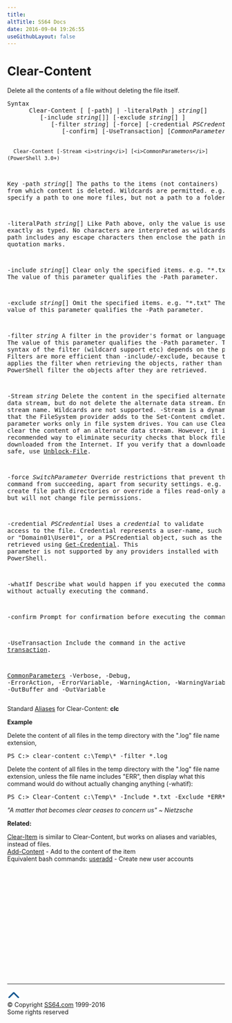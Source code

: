 ```yaml
---
title:
altTitle: SS64 Docs
date: 2016-09-04 19:26:55
useGithubLayout: false
---
```

<!-- #BeginLibraryItem "/Library/head_ps.lbi" --><!-- #EndLibraryItem --><h1>Clear-Content</h1> 
<p>Delete all the contents of a file without deleting the file itself.</p>
<pre>Syntax
      Clear-Content [ [-path] | -literalPath ] <i>string</i>[]
         [-include <i>string</i>[]] [-exclude <i>string</i>[] ]
            [-filter <i>string</i>] [-force] [-credential <i>PSCredential</i>] [-whatIf]
               [-confirm] [-UseTransaction] [<i>CommonParameters</i>]


      Clear-Content [-Stream <i>string</i>] [<i>CommonParameters</i>]    (PowerShell 3.0+)

Key
   -path <i>string</i>[]
       The paths to the items (not containers) from which content is deleted.
       Wildcards are permitted.
       e.g., you may specify a path to one more files, but not a path to a folder.

   -literalPath <i>string</i>[]
       Like Path above, only the value is used exactly as typed.
       No characters are interpreted as wildcards. If the path includes any
       escape characters then enclose the path in single quotation marks.

   -include <i>string</i>[]
       Clear only the specified items.  e.g. "*.txt"
       The value of this parameter qualifies the -Path parameter.

   -exclude <i>string</i>[]
       Omit the specified items.  e.g. "*.txt"
       The value of this parameter qualifies the -Path parameter.

   -filter <i>string</i>
       A filter in the provider's format or language.
       The value of this parameter qualifies the -Path parameter. 
       The exact syntax of the filter (wildcard support etc) depends on the provider.
       Filters are more efficient than -include/-exclude, because the provider
       applies the filter when retrieving the objects, rather than having 
       PowerShell filter the objects after they are retrieved.

   -Stream <i>string</i>
       Delete the content in the specified alternate data stream, but do not delete
       the alternate data stream. Enter the stream name. Wildcards are not supported.
       -Stream is a dynamic parameter that the FileSystem provider adds to the
       Set-Content cmdlet. This parameter works only in file system drives.
       You can use Clear-Content to clear the content of an alternate data stream. However,
       it is not the recommended way to eliminate security checks that block files
       that are downloaded from the Internet.
       If you verify that a downloaded file is safe, use <a href="unblock-file.html">Unblock-File</a>.

   -force <i>SwitchParameter</i>
       Override restrictions that prevent the command from succeeding, apart
       from security settings. e.g. Force will create file path directories 
       or override a files read-only attribute, but will not change file permissions.

   -credential <i>PSCredential</i>
       Uses a <i>credential</i> to validate access to the file. Credential represents
       a user-name, such as "User01" or "Domain01\User01", or a PSCredential
       object, such as the one retrieved using <a href="get-credential.html">Get-Credential</a>.
       This parameter is not supported by any providers installed with PowerShell.

   -whatIf
       Describe what would happen if you executed the command without actually
       executing the command.

   -confirm
       Prompt for confirmation before executing the command.
 
   -UseTransaction
       Include the command in the active <a href="syntax-transactions.html">transaction</a>.

   <a href="common.html">CommonParameters</a>
       -Verbose, -Debug, -ErrorAction, -ErrorVariable, -WarningAction,
        -WarningVariable, -OutBuffer and -OutVariable</pre>
<p>Standard <a href="get-alias.html">Aliases</a> for Clear-Content: <span class="code"><b>clc</b></span></p>
<p><b>Example</b></p>
<p>Delete the content of all files in the temp directory with the ".log" file name extension,</p>
<pre>PS C:&gt; clear-content c:\Temp\* -filter *.log
</pre>
<p>Delete the content of all files in the temp directory with the ".log" file name extension, unless the file name includes  "ERR", then display what this command would do without actually changing anything (-whatif):</p>
<pre>PS C:&gt; Clear-Content c:\Temp\* -Include *.txt -Exclude *ERR* -WhatIf</pre>
<p class="quote"><i>"A matter that becomes clear ceases to concern us" ~ Nietzsche</i></p><p><b>Related:</b></p>
<p><a href="clear-item.html">Clear-Item</a> is similar to Clear-Content, but works on aliases and variables, instead of files.<br>
<a href="add-content.html">Add-Content</a> - Add to the content of the item<br>
Equivalent bash commands: <a href="../bash/useradd.html">useradd</a> - Create new user accounts</p><!-- #BeginLibraryItem "/Library/foot_ps.lbi" --><p>
<!-- PowerShell300 -->
<ins class="adsbygoogle" style="display:inline-block;width:300px;height:250px" data-ad-client="ca-pub-6140977852749469" data-ad-slot="6253539900"></ins>
<script>
(adsbygoogle = window.adsbygoogle || []).push({});
</script></p>
<hr>
<div id="bl" class="footer"><a href="clear-content.html#"><img src="../images/top.png" width="30" height="22" alt="Back to the Top"></a></div>
<div id="br" class="footer, tagline">© Copyright <a href="http://ss64.com/">SS64.com</a> 1999-2016<br>
Some rights reserved</div><!-- #EndLibraryItem -->

